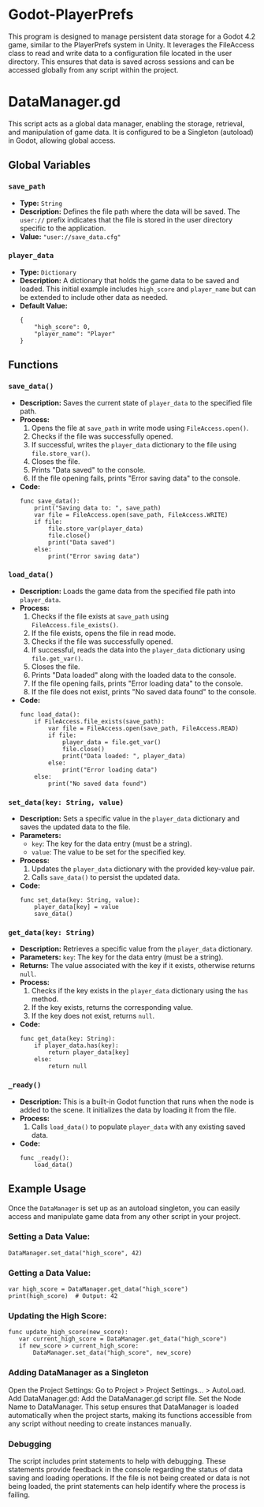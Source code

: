 # Godot-PlayerPrefs
This program is designed to manage persistent data storage for a Godot 4.2 game, similar to the PlayerPrefs system in Unity. It leverages the FileAccess class to read and write data to a configuration file located in the user directory. This ensures that data is saved across sessions and can be accessed globally from any script within the project.

# DataManager.gd

This script acts as a global data manager, enabling the storage, retrieval, and manipulation of game data. It is configured to be a Singleton (autoload) in Godot, allowing global access.

## Global Variables

### `save_path`
- **Type:** `String`
- **Description:** Defines the file path where the data will be saved. The `user://` prefix indicates that the file is stored in the user directory specific to the application.
- **Value:** `"user://save_data.cfg"`

### `player_data`
- **Type:** `Dictionary`
- **Description:** A dictionary that holds the game data to be saved and loaded. This initial example includes `high_score` and `player_name` but can be extended to include other data as needed.
- **Default Value:**
    ```gdscript
    {
        "high_score": 0,
        "player_name": "Player"
    }
    ```

## Functions

### `save_data()`
- **Description:** Saves the current state of `player_data` to the specified file path.
- **Process:**
  1. Opens the file at `save_path` in write mode using `FileAccess.open()`.
  2. Checks if the file was successfully opened.
  3. If successful, writes the `player_data` dictionary to the file using `file.store_var()`.
  4. Closes the file.
  5. Prints "Data saved" to the console.
  6. If the file opening fails, prints "Error saving data" to the console.
- **Code:**
    ```gdscript
    func save_data():
        print("Saving data to: ", save_path)
        var file = FileAccess.open(save_path, FileAccess.WRITE)
        if file:
            file.store_var(player_data)
            file.close()
            print("Data saved")
        else:
            print("Error saving data")
    ```

### `load_data()`
- **Description:** Loads the game data from the specified file path into `player_data`.
- **Process:**
  1. Checks if the file exists at `save_path` using `FileAccess.file_exists()`.
  2. If the file exists, opens the file in read mode.
  3. Checks if the file was successfully opened.
  4. If successful, reads the data into the `player_data` dictionary using `file.get_var()`.
  5. Closes the file.
  6. Prints "Data loaded" along with the loaded data to the console.
  7. If the file opening fails, prints "Error loading data" to the console.
  8. If the file does not exist, prints "No saved data found" to the console.
- **Code:**
    ```gdscript
    func load_data():
        if FileAccess.file_exists(save_path):
            var file = FileAccess.open(save_path, FileAccess.READ)
            if file:
                player_data = file.get_var()
                file.close()
                print("Data loaded: ", player_data)
            else:
                print("Error loading data")
        else:
            print("No saved data found")
    ```

### `set_data(key: String, value)`
- **Description:** Sets a specific value in the `player_data` dictionary and saves the updated data to the file.
- **Parameters:**
  - `key`: The key for the data entry (must be a string).
  - `value`: The value to be set for the specified key.
- **Process:**
  1. Updates the `player_data` dictionary with the provided key-value pair.
  2. Calls `save_data()` to persist the updated data.
- **Code:**
    ```gdscript
    func set_data(key: String, value):
        player_data[key] = value
        save_data()
    ```

### `get_data(key: String)`
- **Description:** Retrieves a specific value from the `player_data` dictionary.
- **Parameters:** `key`: The key for the data entry (must be a string).
- **Returns:** The value associated with the key if it exists, otherwise returns `null`.
- **Process:**
  1. Checks if the key exists in the `player_data` dictionary using the `has` method.
  2. If the key exists, returns the corresponding value.
  3. If the key does not exist, returns `null`.
- **Code:**
    ```gdscript
    func get_data(key: String):
        if player_data.has(key):
            return player_data[key]
        else:
            return null
    ```

### `_ready()`
- **Description:** This is a built-in Godot function that runs when the node is added to the scene. It initializes the data by loading it from the file.
- **Process:**
  1. Calls `load_data()` to populate `player_data` with any existing saved data.
- **Code:**
    ```gdscript
    func _ready():
        load_data()
    ```

## Example Usage

Once the `DataManager` is set up as an autoload singleton, you can easily access and manipulate game data from any other script in your project.

### Setting a Data Value:
```gdscript
DataManager.set_data("high_score", 42)
 ```

### Getting a Data Value:
```gdscript
var high_score = DataManager.get_data("high_score")
print(high_score)  # Output: 42
 ```

### Updating the High Score:
 ```gdscript
func update_high_score(new_score):
    var current_high_score = DataManager.get_data("high_score")
    if new_score > current_high_score:
        DataManager.set_data("high_score", new_score)
 ```

### Adding DataManager as a Singleton
Open the Project Settings:
Go to Project > Project Settings... > AutoLoad.
Add DataManager.gd:
Add the DataManager.gd script file.
Set the Node Name to DataManager.
This setup ensures that DataManager is loaded automatically when the project starts, making its functions accessible from any script without needing to create instances manually.

### Debugging
The script includes print statements to help with debugging. These statements provide feedback in the console regarding the status of data saving and loading operations. If the file is not being created or data is not being loaded, the print statements can help identify where the process is failing.
